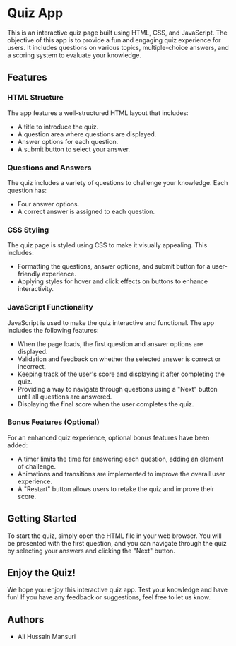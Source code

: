 # Quiz App

This is an interactive quiz page built using HTML, CSS, and JavaScript. The objective of this app is to provide a fun and engaging quiz experience for users. It includes questions on various topics, multiple-choice answers, and a scoring system to evaluate your knowledge.

## Features

### HTML Structure

The app features a well-structured HTML layout that includes:

- A title to introduce the quiz.
- A question area where questions are displayed.
- Answer options for each question.
- A submit button to select your answer.

### Questions and Answers

The quiz includes a variety of questions to challenge your knowledge. Each question has:

- Four answer options.
- A correct answer is assigned to each question.

### CSS Styling

The quiz page is styled using CSS to make it visually appealing. This includes:

- Formatting the questions, answer options, and submit button for a user-friendly experience.
- Applying styles for hover and click effects on buttons to enhance interactivity.

### JavaScript Functionality

JavaScript is used to make the quiz interactive and functional. The app includes the following features:

- When the page loads, the first question and answer options are displayed.
- Validation and feedback on whether the selected answer is correct or incorrect.
- Keeping track of the user's score and displaying it after completing the quiz.
- Providing a way to navigate through questions using a "Next" button until all questions are answered.
- Displaying the final score when the user completes the quiz.

### Bonus Features (Optional)

For an enhanced quiz experience, optional bonus features have been added:

- A timer limits the time for answering each question, adding an element of challenge.
- Animations and transitions are implemented to improve the overall user experience.
- A "Restart" button allows users to retake the quiz and improve their score.

## Getting Started

To start the quiz, simply open the HTML file in your web browser. You will be presented with the first question, and you can navigate through the quiz by selecting your answers and clicking the "Next" button.

## Enjoy the Quiz!

We hope you enjoy this interactive quiz app. Test your knowledge and have fun! If you have any feedback or suggestions, feel free to let us know.

## Authors

- Ali Hussain Mansuri

